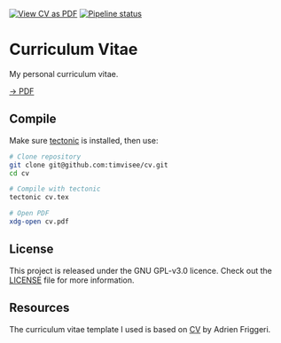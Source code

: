 [![View CV as PDF][badge-pdf]][pdf]
[![Pipeline status][badge-pipeline]][pipeline]

# Curriculum Vitae

My personal curriculum vitae.

[→ PDF][pdf]

## Compile

Make sure [tectonic] is installed, then use:

```bash
# Clone repository
git clone git@github.com:timvisee/cv.git
cd cv

# Compile with tectonic
tectonic cv.tex

# Open PDF
xdg-open cv.pdf
```

## License

This project is released under the GNU GPL-v3.0 licence.
Check out the [LICENSE](LICENSE) file for more information.

## Resources

The curriculum vitae template I used is based on [CV][ref-cv] by Adrien Friggeri.

[badge-pdf]: https://img.shields.io/badge/cv-pdf-blue.svg
[badge-pipeline]: https://gitlab.com/timvisee/cv/badges/master/pipeline.svg
[pdf]: https://timvisee.gitlab.io/cv/cv.pdf
[pipeline]: https://gitlab.com/timvisee/cv/pipelines
[ref-cv]: https://www.latextemplates.com/template/friggeri-resume-cv
[tectonic]: https://github.com/tectonic-typesetting/tectonic#readme
